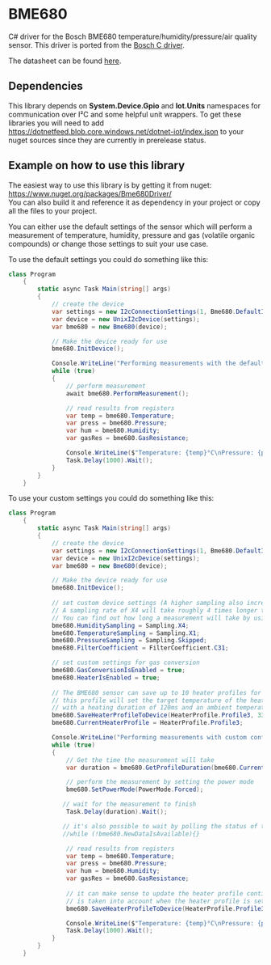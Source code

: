 # BME680

C# driver for the Bosch BME680 temperature/humidity/pressure/air quality sensor. This driver is ported from the [Bosch C driver](https://github.com/BoschSensortec/BME680_driver).

The datasheet can be found [here](https://ae-bst.resource.bosch.com/media/_tech/media/datasheets/BST-BME680-DS001.pdf).

## Dependencies

This library depends on __System.Device.Gpio__ and __Iot.Units__ namespaces for communication over I²C and some helpful unit wrappers. To get these libraries you will need to add https://dotnetfeed.blob.core.windows.net/dotnet-iot/index.json to your nuget sources since they are currently in prerelease status.

## Example on how to use this library

The easiest way to use this library is by getting it from nuget: https://www.nuget.org/packages/Bme680Driver/  
You can also build it and reference it as dependency in your project or copy all the files to your project. 

You can either use the default settings of the sensor which will perform a measurement of temperature, humidity, pressure and gas (volatile organic compounds) or change those settings to suit your use case.

To use the default settings you could do something like this:

```C#
class Program
    {
        static async Task Main(string[] args)
        {
            // create the device
            var settings = new I2cConnectionSettings(1, Bme680.DefaultI2cAddress);
            var device = new UnixI2cDevice(settings);
            var bme680 = new Bme680(device);

            // Make the device ready for use
            bme680.InitDevice();

            Console.WriteLine("Performing measurements with the default configuration:\n");
            while (true)
            {
                // perform measurement
                await bme680.PerformMeasurement();

                // read results from registers
                var temp = bme680.Temperature;
                var press = bme680.Pressure;
                var hum = bme680.Humidity;
                var gasRes = bme680.GasResistance;

                Console.WriteLine($"Temperature: {temp}°C\nPressure: {press}\nHumidity: {hum}\nGas Resistance: {gasRes}\n");
                Task.Delay(1000).Wait();
            }
        }
    }

```

To use your custom settings you could do something like this:

```C#
class Program
    {
        static async Task Main(string[] args)
        {
            // create the device
            var settings = new I2cConnectionSettings(1, Bme680.DefaultI2cAddress);
            var device = new UnixI2cDevice(settings);
            var bme680 = new Bme680(device);

            // Make the device ready for use
            bme680.InitDevice();
        
            // set custom device settings (A higher sampling also increases the time a measurement will take)
            // A sampling rate of X4 will take roughly 4 times longer than a sampling rate of X1
            // You can find out how long a measurement will take by using the method GetProfileDuration()
            bme680.HumiditySampling = Sampling.X4;
            bme680.TemperatureSampling = Sampling.X1;
            bme680.PressureSampling = Sampling.Skipped;
            bme680.FilterCoefficient = FilterCoefficient.C31;

            // set custom settings for gas conversion
            bme680.GasConversionIsEnabled = true;
            bme680.HeaterIsEnabled = true;
            
            // The BME680 sensor can save up to 10 heater profiles for use                
            // this profile will set the target temperature of the heating plate to 330°C
            // with a heating duration of 120ms and an ambient temperature of 24.0°C
            bme680.SaveHeaterProfileToDevice(HeaterProfile.Profile3, 330, 120, 24.0);
            bme680.CurrentHeaterProfile = HeaterProfile.Profile3;

            Console.WriteLine("Performing measurements with custom configuration:\n");
            while (true)
            {
                // Get the time the measurement will take
                var duration = bme680.GetProfileDuration(bme680.CurrentHeaterProfile);

                // perform the measurement by setting the power mode
                bme680.SetPowerMode(PowerMode.Forced);

               // wait for the measurement to finish
                Task.Delay(duration).Wait();

               // it's also possible to wait by polling the status of the measurement
               //while (!bme680.NewDataIsAvailable){}

                // read results from registers
                var temp = bme680.Temperature;
                var press = bme680.Pressure;
                var hum = bme680.Humidity;
                var gasRes = bme680.GasResistance;
                
                // it can make sense to update the heater profile continually since the ambient temperature
                // is taken into account when the heater profile is set
                bme680.SaveHeaterProfileToDevice(HeaterProfile.Profile3, 330, 120, temp);

                Console.WriteLine($"Temperature: {temp}°C\nPressure: {press}\nHumidity: {hum}\nGas Resistance: {gasRes}\n");
                Task.Delay(1000).Wait();
            }
        }
    }
```
